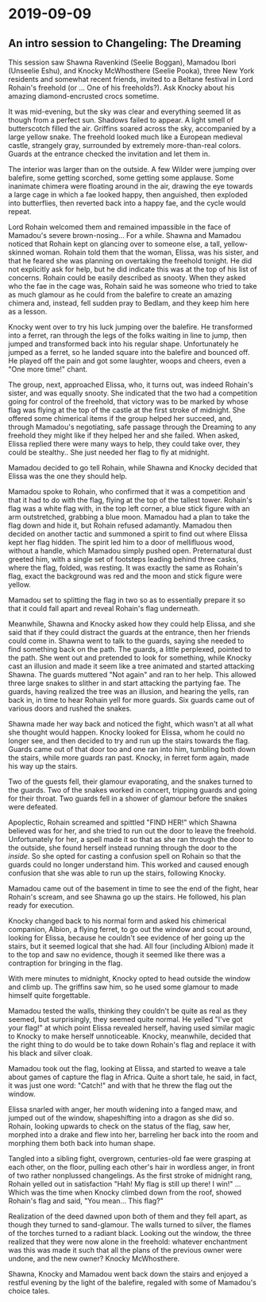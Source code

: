 # 2019-09-09
## An intro session to Changeling: The Dreaming

This session saw Shawna Ravenkind (Seelie Boggan), Mamadou Ibori (Unseelie Eshu), and Knocky McWhosthere (Seelie Pooka), three New York residents and somewhat recent friends, invited to a Beltane festival in Lord Rohain's freehold (or ... One of his freeholds?). Ask Knocky about his amazing diamond-encrusted crocs sometime.

It was mid-evening, but the sky was clear and everything seemed lit as though from a perfect sun. Shadows failed to appear. A light smell of butterscotch filled the air. Griffins soared across the sky, accompanied by a large yellow snake. The freehold looked much like a European medieval castle, strangely gray, surrounded by extremely more-than-real colors. Guards at the entrance checked the invitation and let them in. 

The interior was larger than on the outside. A few Wilder were jumping over balefire, some getting scorched, some getting some applause. Some inanimate chimera were floating around in the air, drawing the eye towards a large cage in which a fae looked happy, then anguished, then exploded into butterflies, then reverted back into a happy fae, and the cycle would repeat.

Lord Rohain welcomed them and remained impassible in the face of Mamadou's severe brown-nosing... For a while. Shawna and Mamadou noticed that Rohain kept on glancing over to someone else, a tall, yellow-skinned woman. Rohain told them that the woman, Elissa, was his sister, and that he feared she was planning on overtaking the freehold tonight. He did not explicitly ask for help, but he did indicate this was at the top of his list of concerns. Rohain could be easily described as snooty. When they asked who the fae in the cage was, Rohain said he was someone who tried to take as much glamour as he could from the balefire to create an amazing chimera and, instead, fell sudden pray to Bedlam, and they keep him here as a lesson.

Knocky went over to try his luck jumping over the balefire. He transformed into a ferret, ran through the legs of the folks waiting in line to jump, then jumped and transformed back into his regular shape. Unfortunately he jumped as a ferret, so he landed square into the balefire and bounced off. He played off the pain and got some laughter, woops and cheers, even a "One more time!" chant.

The group, next, approached Elissa, who, it turns out, was indeed Rohain's sister, and was equally snooty. She indicated that the two had a competition going for control of the freehold, that victory was to be marked by whose flag was flying at the top of the castle at the first stroke of midnight. She offered some chimerical items if the group helped her succeed, and, through Mamadou's negotiating, safe passage through the Dreaming to any freehold they might like if they helped her and she failed. When asked, Elissa replied there were many ways to help, they could take over, they could be stealthy.. She just needed her flag to fly at midnight.

Mamadou decided to go tell Rohain, while Shawna and Knocky decided that Elissa was the one they should help.

Mamadou spoke to Rohain, who confirmed that it was a competition and that it had to do with the flag, flying at the top of the tallest tower. Rohain's flag was a white flag with, in the top left corner, a blue stick figure with an arm 
outstretched, grabbing a blue moon. Mamadou had a plan to take the flag down and hide it, but Rohain refused adamantly.
Mamadou then decided on another tactic and summoned a spirit to find out where Elissa kept her flag hidden. The spirit led him to a door of mellifluous wood, without a handle, which Mamadou simply pushed open. Preternatural dust greeted him, with a single set of footsteps leading behind three casks, where the flag, folded, was resting. It was exactly the same as Rohain's flag, exact the background was red and the moon and stick figure were yellow.

Mamadou set to splitting the flag in two so as to essentially prepare it so that it could fall apart and reveal Rohain's flag underneath.

Meanwhile, Shawna and Knocky asked how they could help Elissa, and she said that if they could distract the guards at the entrance, then her friends could come in. Shawna went to talk to the guards, saying she needed to find something back on the path. The guards, a little perplexed, pointed to the path. She went out and pretended to look for something, while Knocky cast an illusion and made it seem like a tree animated and started attacking Shawna. The guards muttered "Not again" and ran to her help. This allowed three large snakes to slither in and start attacking the partying fae. The guards, having realized the tree was an illusion, and hearing the yells, ran back in, in time to hear Rohain yell for more guards. Six guards came out of various doors and rushed the snakes.

Shawna made her way back and noticed the fight, which wasn't at all what she thought would happen. Knocky looked for Elissa, whom he could no longer see, and then decided to try and run up the stairs towards the flag. Guards came out of that door too and one ran into him, tumbling both down the stairs, while more guards ran past. Knocky, in ferret form again, made his way up the stairs.

Two of the guests fell, their glamour evaporating, and the snakes turned to the guards. Two of the snakes worked in concert, tripping guards and going for their throat. Two guards fell in a shower of glamour before the snakes were defeated.

Apoplectic, Rohain screamed and spittled "FIND HER!" which Shawna believed was for her, and she tried to run out the door to leave the freehold. Unfortunately for her, a spell made it so that as she ran through the door to the outside, she found herself instead running through the door to the *inside*. So she opted for casting a confusion spell on Rohain so that the guards could no longer understand him. This worked and caused enough confusion that she was able to run up the stairs, following Knocky.

Mamadou came out of the basement in time to see the end of the fight, hear Rohain's scream, and see Shawna go up the stairs. He followed, his plan ready for execution.

Knocky changed back to his normal form and asked his chimerical companion, Albion, a flying ferret, to go out the window and scout around, looking for Elissa, because he couldn't see evidence of her going up the stairs, but it seemed logical that she had. All four (including Albion) made it to the top and saw no evidence, though it seemed like there was a contraption for bringing in the flag. 

With mere minutes to midnight, Knocky opted to head outside the window and climb up. The griffins saw him, so he used some glamour to made himself quite forgettable.

Mamadou tested the walls, thinking they couldn't be quite as real as they seemed, but surprisingly, they seemed quite normal. He yelled "I've got your flag!" at which point Elissa revealed herself, having used similar magic to Knocky to make herself unnoticeable. Knocky, meanwhile, decided that the right thing to do would be to take down Rohain's flag and replace it with his black and silver cloak.

Mamadou took out the flag, looking at Elissa, and started to weave a tale about games of capture the flag in Africa. Quite a short tale, he said, in fact, it was just one word: "Catch!" and with that he threw the flag out the window.

Elissa snarled with anger, her mouth widening into a fanged maw, and jumped out of the window, shapeshifting into a dragon as she did so. Rohain, looking upwards to check on the status of the flag, saw her, morphed into a drake and flew into her, barreling her back into the room and morphing them both back into human shape.

Tangled into a sibling fight, overgrown, centuries-old fae were grasping at each other, on the floor, pulling each other's hair in wordless anger, in front of two rather nonplussed changelings. As the first stroke of midnight rang, Rohain yelled out in satisfaction "Hah! My flag is still up there! I win!" ... Which was the time when Knocky climbed down from the roof, showed Rohain's flag and said, "You mean... This flag?"

Realization of the deed dawned upon both of them and they fell apart, as though they turned to sand-glamour. The walls turned to silver, the flames of the torches turned to a radiant black. Looking out the window, the three realized that they were now alone in the freehold: whatever enchantment was this was made it such that all the plans of the previous owner were undone, and the new owner? Knocky McWhosthere.

Shawna, Knocky and Mamadou went back down the stairs and enjoyed a restful evening by the light of the balefire, regaled with some of Mamadou's choice tales.
